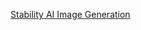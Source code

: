 [Stability AI Image Generation](https://docs.spring.io/spring-ai/reference/api/image/stabilityai-image.html)
